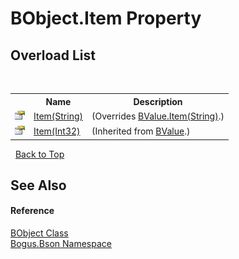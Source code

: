 # BObject.Item Property 
 


## Overload List
&nbsp;<table><tr><th></th><th>Name</th><th>Description</th></tr><tr><td>![Public property](media/pubproperty.gif "Public property")</td><td><a href="P_Bogus_Bson_BObject_Item">Item(String)</a></td><td> (Overrides <a href="P_Bogus_Bson_BValue_Item_1">BValue.Item(String)</a>.)</td></tr><tr><td>![Public property](media/pubproperty.gif "Public property")</td><td><a href="P_Bogus_Bson_BValue_Item">Item(Int32)</a></td><td> (Inherited from <a href="T_Bogus_Bson_BValue">BValue</a>.)</td></tr></table>&nbsp;
<a href="#bobject.item-property">Back to Top</a>

## See Also


#### Reference
<a href="T_Bogus_Bson_BObject">BObject Class</a><br /><a href="N_Bogus_Bson">Bogus.Bson Namespace</a><br />